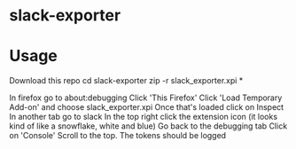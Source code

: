 # slack-exporter

# Usage
Download this repo
cd slack-exporter
zip -r slack_exporter.xpi  *

In firefox go to about:debugging
Click 'This Firefox'
Click 'Load Temporary Add-on' and choose slack_exporter.xpi
Once that's loaded click on Inspect
In another tab go to slack
In the top right click the extension icon (it looks kind of like a snowflake, white and blue)
Go back to the debugging tab
Click on 'Console'
Scroll to the top. The tokens should be logged


